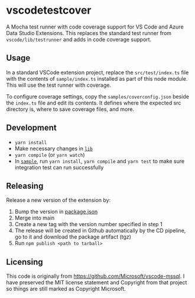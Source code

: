 # vscodetestcover

A Mocha test runner with code coverage support for VS Code and Azure Data Studio Extensions. This replaces the standard test runner from `vscode/lib/testrunner` and adds in code coverage support.

## Usage
 In a standard VSCode extension project, replace the `src/test/index.ts` file with the contents of `sample/index.ts` installed as part of this node module. This will use the test runner with coverage.

 To configure coverage settings, copy the `samples/coverconfig.json` beside the `index.ts` file and edit its contents. It defines where the expected src directory is, where to save coverage files, and more.

## Development

- `yarn install`
- Make necessary changes in [`lib`](./lib)
- `yarn compile` (or `yarn watch`)
- In [`sample`](./sample), run `yarn install`, `yarn compile` and `yarn test` to make sure integration test can run successfully


## Releasing

Release a new version of the extension by:

1. Bump the version in [package.json](./package.json)
2. Merge into main
3. Create a new tag with the version number specified in step 1
4. The release will be created in Github automatically by the CD pipeline, go to it and download the package artifact (tgz)
5. Run `npm publish <path to tarball>`

## Licensing
This code is originally from https://github.com/Microsoft/vscode-mssql. I have preserved the MIT license statement and Copyright from that project so things are still marked as Copyright Microsoft.